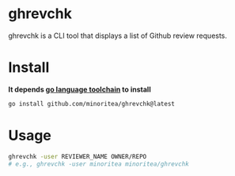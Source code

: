 # ghrevchk
ghrevchk is a CLI tool that displays a list of Github review requests.

# Install
__It depends [go language toolchain](https://go.dev/) to install__
```bash
go install github.com/minoritea/ghrevchk@latest
```

# Usage
```bash
ghrevchk -user REVIEWER_NAME OWNER/REPO
# e.g., ghrevchk -user minoritea minoritea/ghrevchk
```
